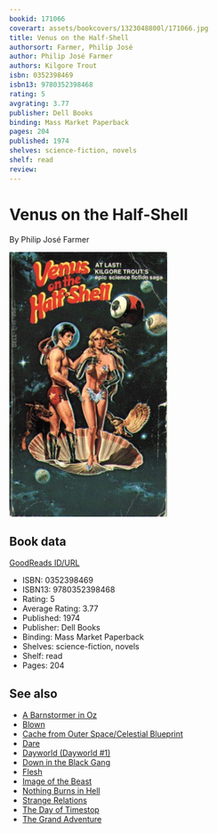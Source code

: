 ```yaml
---
bookid: 171066
coverart: assets/bookcovers/1323048800l/171066.jpg
title: Venus on the Half-Shell
authorsort: Farmer, Philip José
author: Philip José Farmer
authors: Kilgore Trout
isbn: 0352398469
isbn13: 9780352398468
rating: 5
avgrating: 3.77
publisher: Dell Books
binding: Mass Market Paperback
pages: 204
published: 1974
shelves: science-fiction, novels
shelf: read
review: 
---
```


# Venus on the Half-Shell

By Philip José Farmer

![](../../assets/bookcovers/1323048800l/171066.jpg)

## Book data

[GoodReads ID/URL](https://www.goodreads.com/book/show/171066)

- ISBN: 0352398469
- ISBN13: 9780352398468
- Rating: 5
- Average Rating: 3.77
- Published: 1974
- Publisher: Dell Books
- Binding: Mass Market Paperback
- Shelves: science-fiction, novels
- Shelf: read
- Pages: 204


## See also

- [A Barnstormer in Oz](A_Barnstormer_in_Oz.md)
- [Blown](Blown.md)
- [Cache from Outer Space/Celestial Blueprint](Cache_from_Outer_Space-Celestial_Blueprint.md)
- [Dare](Dare.md)
- [Dayworld (Dayworld #1)](Dayworld_Dayworld_1.md)
- [Down in the Black Gang](Down_in_the_Black_Gang.md)
- [Flesh](Flesh.md)
- [Image of the Beast](Image_of_the_Beast.md)
- [Nothing Burns in Hell](Nothing_Burns_in_Hell.md)
- [Strange Relations](Strange_Relations.md)
- [The Day of Timestop](The_Day_of_Timestop.md)
- [The Grand Adventure](The_Grand_Adventure.md)
